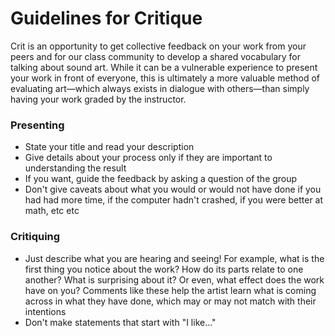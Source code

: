 # Guidelines for Critique

Crit is an opportunity to get collective feedback on your work from your peers and for our class community to develop a shared vocabulary for talking about sound art. While it can be a vulnerable experience to present your work in front of everyone, this is ultimately a more valuable method of evaluating art—which always exists in dialogue with others—than simply having your work graded by the instructor.

### Presenting
- State your title and read your description
- Give details about your process only if they are important to understanding the result
- If you want, guide the feedback by asking a question of the group
- Don't give caveats about what you would or would not have done if you had had more time, if the computer hadn't crashed, if you were better at math, etc etc

### Critiquing
- Just describe what you are hearing and seeing! For example, what is the first thing you notice about the work? How do its parts relate to one another? What is surprising about it? Or even, what effect does the work have on you? Comments like these help the artist learn what is coming across in what they have done, which may or may not match with their intentions
- Don't make statements that start with "I like..."
